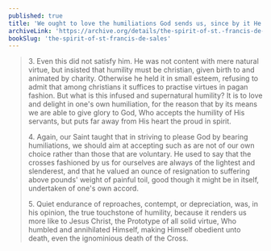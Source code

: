 ```yaml
---
published: true
title: 'We ought to love the humiliations God sends us, since by it He will draw nearer to us'
archiveLink: 'https://archive.org/details/the-spirit-of-st.-francis-de-sales/page/152?view=theater'
bookSlug: 'the-spirit-of-st-francis-de-sales'
---
```


> 3\. Even this did not satisfy him. He was not content with mere natural virtue, but insisted that humility must be christian, given birth to and animated by charity. Otherwise he held it in small esteem, refusing to admit that among christians it suffices to practise virtues in pagan fashion. But what is this infused and supernatural humility? It is to love and delight in one's own humiliation, for the reason that by its means we are able to give glory to God, Who accepts the humility of His servants, but puts far away from His heart the proud in spirit.
> 
> 4\. Again, our Saint taught that in striving to please God by bearing humiliations, we should aim at accepting such as are not of our own choice rather than those that are voluntary. He used to say that the crosses fashioned by us for ourselves are always of the lightest and slenderest, and that he valued an ounce of resignation to suffering above pounds' weight of painful toil, good though it might be in itself, undertaken of one's own accord.
>
> 5\. Quiet endurance of reproaches, contempt, or depreciation, was, in his opinion, the true touchstone of humility, because it renders us more like to Jesus Christ, the Prototype of all solid virtue, Who humbled and annihilated Himself, making Himself obedient unto death, even the ignominious death of the Cross.
